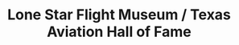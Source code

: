 ---
layout: repo
title: "Lone Star Flight Museum / Texas Aviation Hall of Fame"
id: 17248
permalink: repos/17248/
---